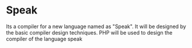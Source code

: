 # Speak
Its a compiler for a new language named as "Speak".
It will be designed by the basic compiler design techniques. 
PHP will be used to design the compiler of the language speak

